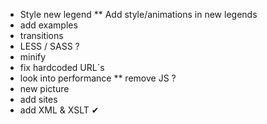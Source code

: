﻿* Style new legend
** Add style/animations in new legends
* add examples
* transitions
* LESS / SASS ?
* minify
* fix hardcoded URL´s
* look into performance
** remove JS ?
* new picture
* add sites
* add XML & XSLT ✔